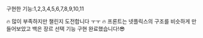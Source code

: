 구현한 기능:1,2,3,4,5,6,7,8,9,10,11


🔥 많이 부족하지만 챌린지 도전합니다 ㅜㅜ 🔥
프론트는 넷플릭스의 구조를 비슷하게 만들어보았고
백은 장르 선택 기능 구현 완료했습니다!😎
